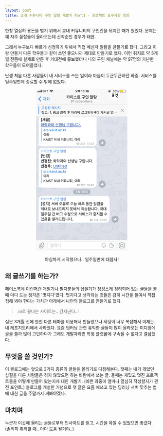 ```yaml
---
layout: post
title: 교내 커뮤니티 구인 알람 개발기 Part1 - 프로젝트 요구사항 정의  
---
```


한창 열심히 용돈을 벌기 위해서 교내 커뮤니티의 구인란을 뒤지던 때가 있었다. 문제는 꽤 자주 꿀잡들이 올라오는데 선착순인 경우가 태반.  

그래서 누구보다 빠르게 신청하기 위해서 직접 메신저 알람을 만들기로 했다. 그리고 이왕 만들거 다른 학우들과 같이 쓰면 좋으니까 제대로 만들기로 했다. 이런 취지로 약 3개월 전쯤에 실제로 만든 후 카대전에 홍보했더니 나의 구인 채널에는 약 97명의 가난한 학우들이 모여들었다.  

난생 처음 다른 사람들이 내 서비스를 쓰는 일이라 마음이 두근두근하던 와중. 서비스를 일주일만에 종료할 수 밖에 없었다.  

<p align="center"> 
<img src="post_src/9in-alarm/service_fail.png" width="300">
</p>
<p align="center"> 
  야심차게 시작했으나.. 일주일만에 대참사!  
</p>


 

## 왜 글쓰기를 하는가?  

페이스북에 이런저런 개발기나 필자분들의 삽질기가 정성스레 정리되어 있는 글들을 볼 때 마다 드는 생각은 '멋지다'였다. 멋지다고 생각되는 것들은 감히 시간을 들여서 직접 접해 봐야 한다는 가치관 아래에서 나만의 블로그를 만들기로 했다.   

> .io로 끝나는 사이트는.. 간지난다..!   

실은 3개월 전에 한번 다른 테마를 이용해서 만들었으나 세팅이 너무 복잡해서 이제는 내 레포지토리에서 사라졌다. 요즘 딥러닝 관련 유익한 글들이 많이 올라오는 미디엄에 글을 쓸까 많이 고민하다가 그래도 개발자라면 특정 플랫폼에 구속될 수 없다고 결심했다.  

## 무엇을 쓸 것인가?  

이 블로그에는 앞으로 2가지 종류의 글들을 올리기로 다짐해본다. 첫째는 내가 겪었던 삽질을 다른 사람들은 겪지 않았으면 하는 바람에서 쓰는 글. 둘째는 재밌고 멋진 프로젝트들을 어떻게 만들어 왔는지에 대한 개발기. (바쁜 와중에 얼마나 열심히 작성할지가 관전 포인트.) 블로그를 개설한 기념으로 첫 글은 요즘 애쓰고 있는 딥러닝 서버 맞추는 법에 대한 글을 주말까지 써봐야겠다.  


## 마치며  
누군가 이곳에 올리는 글들로부터 인사이트를 얻고, 시간을 아낄 수 있었으면 좋겠다. (솔직히 취직할 때.. 아마 도움 될거야..) 

   


